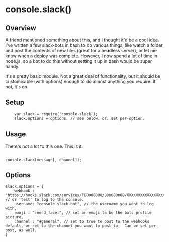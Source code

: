 # console.slack()

## Overview

A friend mentioned something about this, and I thought it'd be a cool idea.
I've written a few slack-bots in bash to do various things, like watch a folder and post the contents of new files
(great for a headless server), or let me know when a deploy was complete.
However, I now spend a lot of time in node.js, so a bot to do this without setting it up in bash would be super handy.

It's a pretty basic module.  Not a great deal of functionality, but it should be customisable (with options) enough to
do almost anything you require.  If not, it's on


## Setup

```
    var slack = require('console-slack');
    slack.options = options; // see below, or, set per-option.

```


## Usage

There's not a lot to this one.  This is it.

```

console.slack(message[, channel]);

```


## Options

```
slack.options = {
    webhook : "https://hooks.slack.com/services/T00000000/B00000000/XXXXXXXXXXXXXXXXXXXXXXXX", // or 'test' to log to the console.
    username: "console.slack.bot", // the username you want to log with,
    emoji : ":nerd_face:", // set an emoji to be the bots profile picture,
    channel : "#general", // set to true to post to the webhooks default, or set to the channel you want to post to.  Can be set per-post, as well.
}